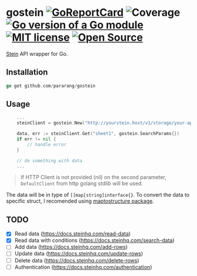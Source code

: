 # gostein [![GoReportCard](https://goreportcard.com/badge/github.com/pararang/gostein)](https://goreportcard.com/report/github.com/pararang/gostein) ![Coverage](https://img.shields.io/badge/Coverage-87.8%25-brightgreen) [![Go version of a Go module](https://img.shields.io/github/go-mod/go-version/pararang/gostein.svg)](https://github.com/pararang/gostein) [![MIT license](https://img.shields.io/badge/License-MIT-blue.svg)](https://github.com/pararang/gostein/blob/main/LICENSE.md) [![Open Source](https://badges.frapsoft.com/os/v2/open-source.svg?v=103)]()





[Stein](https://steinhq.com/) API wrapper for Go.

## Installation

```go
go get github.com/pararang/gostein
```

## Usage
```go
    ...
    steinClient = gostein.New("http://yourstein.host/v1/storage/your-api-id", nil)

    data, err := steinClient.Get("sheet1", gostein.SearchParams{})
    if err != nil {
        // handle error
    }

    // do something with data
    ...
```
> If HTTP Client is not provided (nil) on the second parameter, `DefaultClient` from http golang stdlib will be used.

The data will be in type of `[]map[string]interface{}`. To convert the data to specific struct, I recomended using [maptostructure package](https://github.com/mitchellh/mapstructure).

## TODO
- [x] Read data (https://docs.steinhq.com/read-data)
- [x] Read data with conditions (https://docs.steinhq.com/search-data)
- [ ] Add data (https://docs.steinhq.com/add-rows)
- [ ] Update data (https://docs.steinhq.com/update-rows)
- [ ] Delete data (https://docs.steinhq.com/delete-rows)
- [ ] Authentication (https://docs.steinhq.com/authentication)
